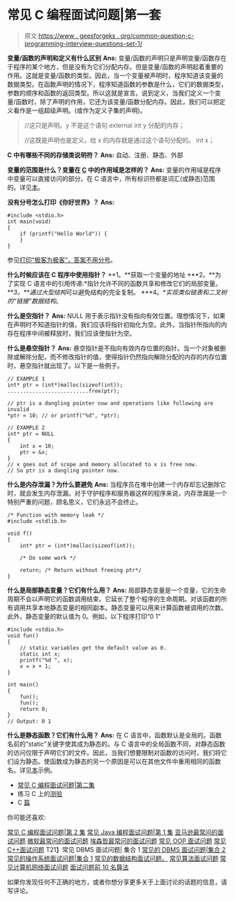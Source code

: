 # 常见 C 编程面试问题|第一套

> 原文:[https://www . geesforgeks . org/common-question-c-programming-interview-questions-set-1/](https://www.geeksforgeeks.org/commonly-asked-c-programming-interview-questions-set-1/)

**变量/函数的声明和定义有什么区别**
**Ans:** 变量/函数的声明只是声明变量/函数存在于程序的某个地方，但是没有为它们分配内存。但是变量/函数的声明起着重要的作用。这就是变量/函数的类型。因此，当一个变量被声明时，程序知道该变量的数据类型。在函数声明的情况下，程序知道函数的参数是什么，它们的数据类型，参数的顺序和函数的返回类型。所以这就是宣言。说到定义，当我们定义一个变量/函数时，除了声明的作用，它还为该变量/函数分配内存。因此，我们可以把定义看作是一组超级声明。(或作为定义子集的声明)。

> //这只是声明。y 不是这个语句
> external int y 分配的内存；
> 
> //这既是声明也是定义，给 x 的内存就是通过这个语句分配的。
> int x；

**C 中有哪些不同的存储类说明符？**
**Ans:** 自动、注册、静态、外部

**变量的范围是什么？变量在 [C](https://www.geeksforgeeks.org/c/) 中的作用域是怎样的？**
**Ans:** 变量的作用域是程序中变量可以直接访问的部分。在 C 语言中，所有标识符都是词汇(或静态)范围的。详见[本](https://www.geeksforgeeks.org/scope-rules-in-c/)。

**没有分号怎么打印《你好世界》？**
**Ans:**

```
#include <stdio.h>
int main(void)
{
    if (printf("Hello World")) {
    }
}
```

参见[打印“极客为极客”，答案不用分号](https://www.geeksforgeeks.org/write-a-c-program-to-print-geeks-for-geeks-without-using-a-semicolon/)。

**什么时候应该在 C 程序中使用指针？**
**1。**获取一个变量的地址
***2。**为了实现 C 语言中的引用传递:*指针允许不同的函数共享和修改它们的局部变量。
***3。**通过大型结构*可以避免结构的完全复制。
***4。**实现类似链表和二叉树的“链接”数据结构*。

**什么是空指针？**
**Ans:** NULL 用于表示指针没有指向有效位置。理想情况下，如果在声明时不知道指针的值，我们应该将指针初始化为空。此外，当指针所指向的内存在程序中间被释放时，我们应该使指针为空。

**什么是悬空指针？**
**Ans:** 悬空指针是不指向有效内存位置的指针。当一个对象被删除或解除分配，而不修改指针的值，使得指针仍然指向解除分配的内存的内存位置时，悬空指针就出现了。以下是一些例子。

```
// EXAMPLE 1
int* ptr = (int*)malloc(sizeof(int));
..........................free(ptr);

// ptr is a dangling pointer now and operations like following are invalid
*ptr = 10; // or printf("%d", *ptr);
```

```
// EXAMPLE 2
int* ptr = NULL
{
    int x = 10;
    ptr = &x;
}
// x goes out of scope and memory allocated to x is free now.
// So ptr is a dangling pointer now.
```

**什么是内存泄漏？为什么要避免**
**Ans:** 当程序员在堆中创建一个内存却忘记删除它时，就会发生内存泄漏。对于守护程序和服务器这样的程序来说，内存泄漏是一个特别严重的问题，顾名思义，它们永远不会终止。

```
/* Function with memory leak */
#include <stdlib.h>

void f()
{
    int* ptr = (int*)malloc(sizeof(int));

    /* Do some work */

    return; /* Return without freeing ptr*/
}
```

**什么是局部静态变量？它们有什么用？**
**Ans:** 局部静态变量是一个变量，它的生命周期不会以声明它的函数调用结束。它延长了整个程序的生命周期。对该函数的所有调用共享本地静态变量的相同副本。静态变量可以用来计算函数被调用的次数。此外，静态变量的默认值为 0。例如，以下程序打印“0 1”

```
#include <stdio.h>
void fun()
{
    // static variables get the default value as 0.
    static int x;
    printf("%d ", x);
    x = x + 1;
}

int main()
{
    fun();
    fun();
    return 0;
}
// Output: 0 1
```

**什么是静态函数？它们有什么用？**
**Ans:** 在 C 语言中，函数默认是全局的。函数名前的“static”关键字使其成为静态的。与 C 语言中的全局函数不同，对静态函数的访问仅限于声明它们的文件。因此，当我们想要限制对函数的访问时，我们将它们设为静态。使函数成为静态的另一个原因是可以在其他文件中重用相同的函数名。详见[本](https://www.geeksforgeeks.org/what-are-static-functions-in-c/)示例。

*   [常见 C 编程面试问题|第二集](https://www.geeksforgeeks.org/commonly-asked-c-programming-interview-questions-set-2/)
*   练习 C 上的[测验](https://www.geeksforgeeks.org/quiz-corner-gq/)
*   C [篇](https://www.geeksforgeeks.org/c/)

你可能还喜欢:

[常见 C 编程面试问题|第 2 集](https://www.geeksforgeeks.org/commonly-asked-c-programming-interview-questions-set-2/ "Permanent link to Commonly Asked C Programming Interview Questions | Set 2")
[常见 Java 编程面试问题|第 1 集](https://www.geeksforgeeks.org/commonly-asked-java-programming-interview-questions-set-1/ "Permanent link to Commonly Asked Java Programming Interview Questions | Set 1")
[亚马逊最常问的面试问题](https://www.geeksforgeeks.org/amazon-interview-questions/)
[微软最常问的面试问题](https://www.geeksforgeeks.org/microsofts-asked-interview-questions/ "Permanent link to Microsoft’s most asked interview questions")
[埃森哲最常问的面试问题](https://www.geeksforgeeks.org/accentures-most-asked-technical-interview-questions/ "Permanent link to Accenture’s most asked Interview Questions")
[常见 OOP 面试问题](https://www.geeksforgeeks.org/commonly-asked-oop-interview-questions/ "Permanent link to Commonly Asked OOP Interview Questions | Set 1")
[常见 C++面试问题](https://www.geeksforgeeks.org/commonly-asked-c-interview-questions-set-1/ "Permanent link to Commonly Asked C++ Interview Questions | Set 1")
T21】常见 DBMS 面试问题| 集合 1
[常见的 DBMS 面试问题|集合 2](https://www.geeksforgeeks.org/commonly-asked-dbms-interview-questions-set-2/)
[常见的操作系统面试问题|集合 1](https://www.geeksforgeeks.org/commonly-asked-operating-systems-interview-questions-set-1/)
[常见的数据结构面试问题。](https://www.geeksforgeeks.org/commonly-asked-data-structure-interview-questions-set-1/ "Permanent link to Commonly Asked Data Structure Interview Questions | Set 1")
[常见算法面试问题](https://www.geeksforgeeks.org/commonly-asked-algorithm-interview-questions-set-1/)
[常见计算机网络面试问题](https://www.geeksforgeeks.org/commonly-asked-computer-networks-interview-questions-set-1/)
[面试问题前 10 名算法](https://www.geeksforgeeks.org/top-10-algorithms-in-interview-questions/)

如果你发现任何不正确的地方，或者你想分享更多关于上面讨论的话题的信息，请写评论。